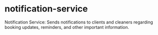 # notification-service
Notification Service: Sends notifications to clients and cleaners regarding booking updates, reminders, and other important information.
